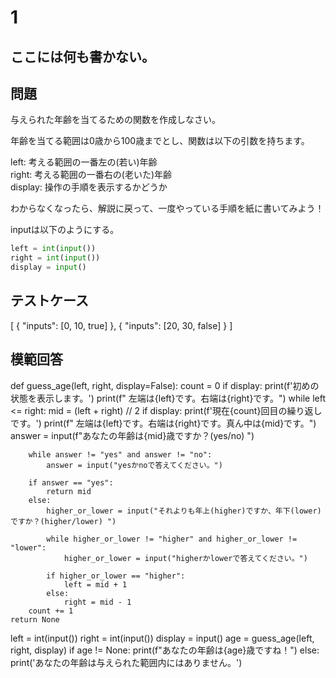 # 1
ここには何も書かない。
---
## 問題

与えられた年齢を当てるための関数を作成しなさい。

年齢を当てる範囲は0歳から100歳までとし、関数は以下の引数を持ちます。

left: 考える範囲の一番左の(若い)年齢<br>
right: 考える範囲の一番右の(老いた)年齢<br>
display: 操作の手順を表示するかどうか<br>

わからなくなったら、解説に戻って、一度やっている手順を紙に書いてみよう！

inputは以下のようにする。
```python
left = int(input())
right = int(input())
display = input()
```

## テストケース

[
	{
		"inputs": [0, 10, true]
	},
	{
		"inputs": [20, 30, false]
	}
]

## 模範回答
def guess_age(left, right, display=False):
    count = 0
    if display:
        print(f'初めの状態を表示します。')
        print(f" 左端は{left}です。右端は{right}です。")
    while left <= right:
        mid = (left + right) // 2
        if display:
            print(f'現在{count}回目の繰り返しです。')
            print(f" 左端は{left}です。右端は{right}です。真ん中は{mid}です。")
        answer = input(f"あなたの年齢は{mid}歳ですか？(yes/no) ")

        while answer != "yes" and answer != "no":
            answer = input("yesかnoで答えてください。")

        if answer == "yes":
            return mid
        else:
            higher_or_lower = input("それよりも年上(higher)ですか、年下(lower)ですか？(higher/lower) ")

            while higher_or_lower != "higher" and higher_or_lower != "lower":
                higher_or_lower = input("higherかlowerで答えてください。")

            if higher_or_lower == "higher":
                left = mid + 1
            else:
                right = mid - 1
        count += 1
    return None

left = int(input())
right = int(input())
display = input()
age = guess_age(left, right, display)
if age != None:
    print(f"あなたの年齢は{age}歳ですね！")
else:
    print('あなたの年齢は与えられた範囲内にはありません。')